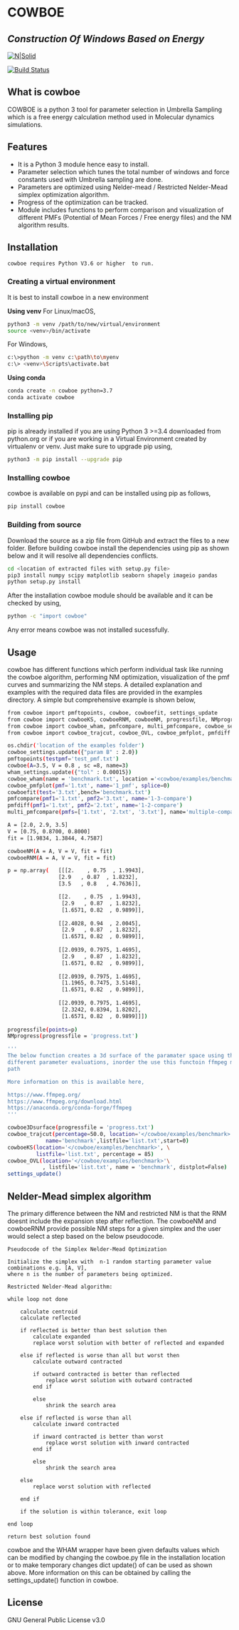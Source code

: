 # COWBOE
## _Construction Of Windows Based on Energy_

[![N|Solid](https://xiresearch.org/wp-content/uploads/2019/11/xiresearch-withcolor5-300x96.png)](https://xiresearch.org/)

[![Build Status](https://travis-ci.org/joemccann/dillinger.svg?branch=master)](https://github.com/kuroonai/cowboe)
## What is cowboe
COWBOE is a python 3 tool for parameter selection in Umbrella Sampling which is a free energy calculation method used in Molecular dynamics simulations.

## Features
- It is a Python 3 module hence easy to install.
- Parameter selection which tunes the total number of windows and force constants used with Umbrella sampling are done.
- Parameters are optimized using Nelder-mead / Restricted Nelder-Mead simplex optimization algorithm.
- Progress of the optimization can be tracked.
- Module includes functions to perform comparison and visualization of different PMFs (Potential of Mean Forces / Free energy files) and the NM algorithm results.

## Installation
`cowboe requires Python V3.6 or higher  to run.`
### Creating a virtual environment ###
It is best to install cowboe in a new environment

**Using venv**
For Linux/macOS,
```sh
python3 -m venv /path/to/new/virtual/environment
source <venv>/bin/activate
```
For Windows,
```sh
c:\>python -m venv c:\path\to\myenv
c:\> <venv>\Scripts\activate.bat
```
**Using conda**
```sh
conda create -n cowboe python=3.7
conda activate cowboe
```
### Installing pip ###
pip is already installed if you are using Python 3 >=3.4 downloaded from python.org or if you are working in a Virtual Environment created by virtualenv or venv. Just make sure to upgrade pip using,
```sh
python3 -m pip install --upgrade pip
```
### Installing cowboe ###
cowboe is available on pypi and can be installed using pip as follows,
```sh
pip install cowboe
```
### Building from source ###
Download the source as a zip file from GitHub and extract the files to a new folder. Before building cowboe install the dependencies using pip as shown below and it will resolve all dependencies conflicts.
```sh
cd <location of extracted files with setup.py file>
pip3 install numpy scipy matplotlib seaborn shapely imageio pandas
python setup.py install
```
After the installation cowboe module should be available and it can be checked by using,
```sh
python -c "import cowboe"
```
Any error means cowboe was not installed sucessfully. 

## Usage
cowboe has different functions which perform individual task like running the cowboe algorithm, performing NM optimization, visualization of the pmf curves and summarizing the NM steps. A detailed explanation and examples with the required data files are provided in the examples directory. A simple but comprehensive example is shown below,
```sh
from cowboe import pmftopoints, cowboe, cowboefit, settings_update
from cowboe import cowboeKS, cowboeRNM, cowboeNM, progressfile, NMprogress, cowboe3Dsurface
from cowboe import cowboe_wham, pmfcompare, multi_pmfcompare, cowboe_settings, wham_settings
from cowboe import cowboe_trajcut, cowboe_OVL, cowboe_pmfplot, pmfdiff

os.chdir('location of the examples folder')
cowboe_settings.update({"param B" : 2.0})
pmftopoints(testpmf='test_pmf.txt')
cowboe(A=3.5, V = 0.8 , sc =8, name=3)
wham_settings.update({"tol" : 0.00015})
cowboe_wham(name = 'benchmark.txt', location ='<cowboe/examples/benchmark>', MCtrials = 0)
cowboe_pmfplot(pmf='1.txt', name='1_pmf', splice=0)
cowboefit(test='3.txt',bench='benchmark.txt')
pmfcompare(pmf1='1.txt', pmf2='3.txt', name='1-3-compare')
pmfdiff(pmf1='1.txt', pmf2='2.txt', name='1-2-compare')
multi_pmfcompare(pmfs=['1.txt', '2.txt', '3.txt'], name='multiple-compare', splices=[0,0,0])

A = [2.0, 2.9, 3.5]
V = [0.75, 0.8700, 0.8000]
fit = [1.9834, 1.3844, 4.7587]

cowboeNM(A = A, V = V, fit = fit)
cowboeRNM(A = A, V = V, fit = fit)

p = np.array(   [[[2.    , 0.75  , 1.9943],
                [2.9   , 0.87  , 1.8232],
                [3.5   , 0.8   , 4.7636]],

                [[2.    , 0.75  , 1.9943],
                 [2.9   , 0.87  , 1.8232],
                 [1.6571, 0.82  , 0.9899]],
         
                [[2.4028, 0.94  , 2.0045],
                 [2.9   , 0.87  , 1.8232],
                 [1.6571, 0.82  , 0.9899]],
         
                [[2.0939, 0.7975, 1.4695],
                 [2.9   , 0.87  , 1.8232],
                 [1.6571, 0.82  , 0.9899]],
         
                [[2.0939, 0.7975, 1.4695],
                 [1.1965, 0.7475, 3.5148],
                 [1.6571, 0.82  , 0.9899]],
         
                [[2.0939, 0.7975, 1.4695],
                 [2.3242, 0.8394, 1.8202],
                 [1.6571, 0.82  , 0.9899]]])
                 
progressfile(points=p)
NMprogress(progressfile = 'progress.txt')

'''
The below function creates a 3d surface of the paramater space using the 
different parameter evaluations, inorder the use this functoin ffmpeg must be installed in the 
path

More information on this is available here,

https://www.ffmpeg.org/
https://www.ffmpeg.org/download.html
https://anaconda.org/conda-forge/ffmpeg
'''

cowboe3Dsurface(progressfile = 'progress.txt')
cowboe_trajcut(percentage=50.0, location='</cowboe/examples/benchmark>',\
            name='benchmark',listfile='list.txt',start=0)
cowboeKS(location='</cowboe/examples/benchmark>', \
         listfile='list.txt', percentage = 85)
cowboe_OVL(location='</cowboe/examples/benchmark>'\
           , listfile='list.txt', name = 'benchmark', distplot=False)
settings_update()
```

## Nelder-Mead simplex algorithm
The primary difference between the NM and restricted NM is that the RNM doesnt include the expansion step after reflection. The cowboeNM and cowboeRNM provide possible NM steps for a given simplex and the user would select a step based on the below pseudocode.

   `Pseudocode of the Simplex Nelder-Mead Optimization`
    
    Initialize the simplex with  n-1 random starting parameter value combinations e.g. [A, V], 
    where n is the number of parameters being optimized.
    
    Restricted Nelder-Mead algorithm:
    
    while loop not done
    
        calculate centroid
        calculate reflected
        
        if reflected is better than best solution then
            calculate expanded
            replace worst solution with better of reflected and expanded
            
        else if reflected is worse than all but worst then
            calculate outward contracted 
            
            if outward contracted is better than reflected
                replace worst solution with outward contracted
            end if 
            
            else
                shrink the search area
            
        else if reflected is worse than all 
            calculate inward contracted
            
            if inward contracted is better than worst
                replace worst solution with inward contracted
            end if
            
            else
                shrink the search area
    
        else
            replace worst solution with reflected
            
        end if
        
        if the solution is within tolerance, exit loop
        
    end loop
    
    return best solution found

cowboe and the WHAM wrapper have been given defaults values which can be modified by changing the cowboe.py file in the installation location or to make temporary changes dict update() of can be used as shown above. More information on this can be obtained by calling the settings_update() function in cowboe.

## License

GNU General Public License v3.0
